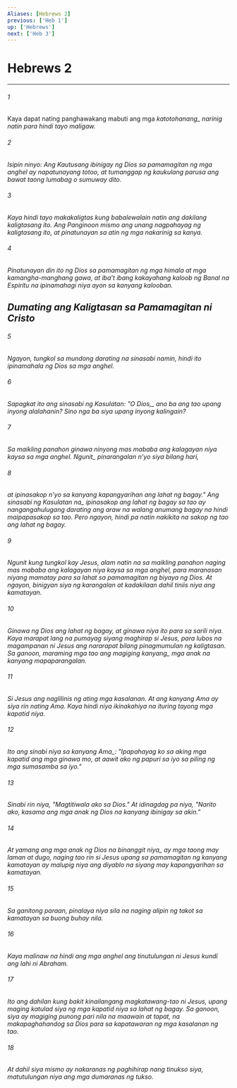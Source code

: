 ```yaml
---
Aliases: [Hebrews 2]
previous: ['Heb 1']
up: ['Hebrews']
next: ['Heb 3']
---
```

# Hebrews 2

***






















###### 1 










Kaya dapat nating panghawakang mabuti ang mga <i class="trans-change">katotohanang_ narinig natin para hindi tayo maligaw. 





















###### 2 










Isipin ninyo: Ang Kautusang ibinigay ng Dios sa pamamagitan ng mga anghel ay napatunayang totoo, at tumanggap ng kaukulang parusa ang bawat taong lumabag o sumuway dito. 





















###### 3 










Kaya hindi tayo makakaligtas kung babalewalain natin ang dakilang kaligtasang ito. Ang Panginoon mismo ang unang nagpahayag ng kaligtasang ito, at pinatunayan sa atin ng mga nakarinig sa kanya. 





















###### 4 










Pinatunayan din ito ng Dios sa pamamagitan ng mga himala at mga kamangha-manghang gawa, at ibaʼt ibang kakayahang kaloob ng Banal na Espiritu na ipinamahagi niya ayon sa kanyang kalooban.

## Dumating ang Kaligtasan sa Pamamagitan ni Cristo 





















###### 5 










Ngayon, tungkol sa mundong darating na sinasabi namin, hindi ito ipinamahala ng Dios sa mga anghel. 





















###### 6 










Sapagkat ito ang sinasabi ng Kasulatan: "<i class="trans-change">O Dios,_ ano ba ang tao upang inyong alalahanin? Sino nga ba siya upang inyong kalingain? 





















###### 7 










Sa maikling panahon ginawa ninyong mas mababa ang kalagayan niya kaysa sa mga anghel. <i class="trans-change">Ngunit_ pinarangalan nʼyo siya bilang hari, 





















###### 8 










at ipinasakop nʼyo sa kanyang kapangyarihan ang lahat ng bagay." <i class="trans-change">Ang sinasabi ng Kasulatan na_ ipinasakop ang lahat ng bagay sa tao ay nangangahulugang darating ang araw na walang anumang bagay na hindi maipapasakop sa tao. Pero ngayon, hindi pa natin nakikita na sakop ng tao ang lahat ng bagay. 





















###### 9 










Ngunit kung tungkol kay Jesus, alam natin na sa maikling panahon naging mas mababa ang kalagayan niya kaysa sa mga anghel, para maranasan niyang mamatay para sa lahat sa pamamagitan ng biyaya ng Dios. At ngayon, binigyan siya ng karangalan at kadakilaan dahil tiniis niya ang kamatayan. 





















###### 10 










Ginawa ng Dios ang lahat ng bagay, at ginawa niya ito para sa sarili niya. Kaya marapat lang na pumayag siyang maghirap si Jesus, para lubos na magampanan ni Jesus ang nararapat bilang pinagmumulan ng kaligtasan. Sa ganoon, maraming <i class="trans-change">mga tao ang magiging kanyang_ mga anak na kanyang mapaparangalan. 





















###### 11 










Si Jesus ang naglilinis ng ating mga kasalanan. At ang kanyang Ama ay siya rin nating Ama. Kaya hindi niya ikinakahiya na ituring tayong mga kapatid niya. 





















###### 12 










Ito ang sinabi niya <i class="trans-change">sa kanyang Ama_: "Ipapahayag ko sa aking mga kapatid ang mga ginawa mo, at aawit ako ng papuri sa iyo sa piling ng mga sumasamba sa iyo." 





















###### 13 










Sinabi rin niya, "Magtitiwala ako sa Dios." At idinagdag pa niya, "Narito ako, kasama ang mga anak ng Dios na kanyang ibinigay sa akin." 





















###### 14 










At yamang ang mga anak <i class="trans-change">ng Dios na binanggit niya_ ay mga taong may laman at dugo, naging tao rin si Jesus upang sa pamamagitan ng kanyang kamatayan ay malupig niya ang diyablo na siyang may kapangyarihan sa kamatayan. 





















###### 15 










Sa ganitong paraan, pinalaya niya sila na naging alipin ng takot sa kamatayan sa buong buhay nila. 





















###### 16 










Kaya malinaw na hindi ang mga anghel ang tinutulungan ni Jesus kundi ang lahi ni Abraham. 





















###### 17 










Ito ang dahilan kung bakit kinailangang magkatawang-tao ni Jesus, upang maging katulad siya ng mga kapatid niya sa lahat ng bagay. Sa ganoon, siya ay magiging punong pari nila na maawain at tapat, na makapaghahandog sa Dios para sa kapatawaran ng mga kasalanan ng tao. 





















###### 18 










At dahil siya mismo ay nakaranas ng paghihirap nang tinukso siya, matutulungan niya ang mga dumaranas ng tukso.
